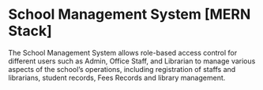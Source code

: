 # School Management System [MERN Stack]

The School Management System allows role-based access control for different users such as Admin, Office Staff, and Librarian to manage various aspects of the school’s operations, including registration of staffs and librarians, student records, Fees Records and library management.

<!-- ## Roles

-   Admin
-   Office Staff
-   Librarian

### Admin Features

###

-   Registration of staffs, librarians and students
-   View, update and delete staffs, librarians and students
-   Able to create, update and delete fees and library records
-   Able to update admin credentials as well as staff and librarians

### Staff Features

-   Create, view, update and delete student records
-   Create, view, update and delete Fees records
-   View library records

### Librarian Features

-   Create, view, update and delete library records
-   View Student records

## Setup instructions.

-   Node.js
-   Express js
-   MongoDB
-   React js

### Installation

**1. Clone repository**

```bash
git clone https://github.com/ashifashi2681/school-management-system.git
```

**2. Backend setup**

-   Navigate to `server` folder and run `npm install`
-   Run `npm start` to start server

**3. Frontend setup**

-   Navigate to `client` folder and run `npm install`
-   Run `npm run dev` to start server

## List of used libraries

### Frontend

-   react
-   react-redux | @reduxjs/toolkit
-   tailwind
-   react-router-dom
-   axios
-   yup
-   react-icons
-   react-toastify

### Backend

-   express
-   mongoose
-   bcryptjs
-   jsonwebtoken
-   cookie-parser
-   nodemon
-   dotenv
-   cors

## Admin Credentials Auto-Generation

At the very beginning of the app’s initialization, if no user exists in the database, an Admin account is automatically created using the environment variables (.env file).

### How It Works

-   When the server starts, it checks if there are any users in the database.
-   If no users are found, the app generates an Admin user with the credentials provided in the .env file.
-   Later on admin can update the credentials through admin dashboard

## environment variables

**create .env file in root of server folder**

-   ADMIN_NAME = <initial_admin_name>
-   ADMIN_EMAIL = <initial_admin_email>
-   ADMIN_PASSWORD = <initial_admin_password>
-   MONGO_URL = <mongodb_url>
-   JWT_SECRET_KEY = <jwt_secrete_key> -->
